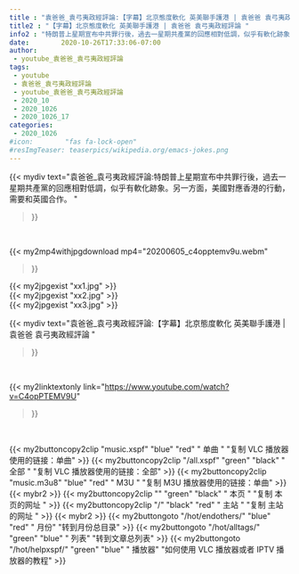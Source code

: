 ```yaml
---
title : "袁爸爸_袁弓夷政經評論:【字幕】北京態度軟化 英美聯手護港 | 袁爸爸 袁弓夷政經評論 "
title2 : "【字幕】北京態度軟化 英美聯手護港 | 袁爸爸 袁弓夷政經評論 "
info2 : "特朗普上星期宣布中共罪行後，過去一星期共產黨的回應相對低調，似乎有軟化跡象。另一方面，美國對應香港的行動，需要和英國合作。 "
date:        2020-10-26T17:33:06-07:00
author:
 - youtube_袁爸爸_袁弓夷政經評論
tags:
 - youtube
 - 袁爸爸_袁弓夷政經評論
 - youtube_袁爸爸_袁弓夷政經評論
 - 2020_10
 - 2020_1026
 - 2020_1026_17
categories:
 - 2020_1026
#icon:        "fas fa-lock-open"
#resImgTeaser: teaserpics/wikipedia.org/emacs-jokes.png
---
```


{{< mydiv text="袁爸爸_袁弓夷政經評論:特朗普上星期宣布中共罪行後，過去一星期共產黨的回應相對低調，似乎有軟化跡象。另一方面，美國對應香港的行動，需要和英國合作。 "
>}}
<br>


{{< my2mp4withjpgdownload mp4="20200605_c4opptemv9u.webm"
>}}

{{< my2jpgexist "xx1.jpg" >}}<br>
{{< my2jpgexist "xx2.jpg" >}}<br>
{{< my2jpgexist "xx3.jpg" >}}<br>



{{< mydiv text="袁爸爸_袁弓夷政經評論:【字幕】北京態度軟化 英美聯手護港 | 袁爸爸 袁弓夷政經評論 "
>}}
<br>

{{< my2linktextonly link="https://www.youtube.com/watch?v=C4opPTEMV9U"
>}}


<br>

{{< my2buttoncopy2clip "music.xspf"        "blue"   "red"    " 单曲 "  "复制 VLC 播放器使用的链接：单曲" >}} {{< my2buttoncopy2clip "/all.xspf"         "green"  "black"  " 全部 "  "复制 VLC 播放器使用的链接：全部" >}} {{< my2buttoncopy2clip "music.m3u8"        "blue"   "red"    " M3U  "    "复制 M3U 播放器使用的链接：单曲" >}} {{< mybr2 >}} {{< my2buttoncopy2clip ""                  "green"  "black"  " 本页 "    "复制 本页的网址 " >}} {{< my2buttoncopy2clip "/"                 "black"  "red"    " 主站 "    "复制 主站的网址 " >}} {{< mybr2 >}} {{< my2buttongoto      "/hot/endothers/"   "blue"   "red"    " 月份"   "转到月份总目录" >}} {{< my2buttongoto      "/hot/alltags/"     "green"  "blue"   " 列表"   "转到文章总列表" >}} {{< my2buttongoto      "/hot/helpxspf/"    "green"  "blue"   " 播放器" "如何使用 VLC 播放器或者 IPTV 播放器的教程" >}} 
